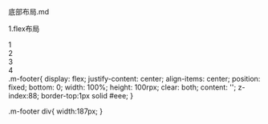 底部布局.md

1.flex布局

<div class="m-footer">
	<div>1</div>
	<div>2</div>
	<div>3</div>
	<div>4</div>
</div>
.m-footer{
	display: flex;
	justify-content: center;
	align-items: center;
	position: fixed;
	bottom: 0;
	width: 100%;
	height: 100rpx;
	clear: both;
	content: '';
	z-index:88;
	border-top:1px solid #eee;	
}

.m-footer div{
	width:187px;
}
